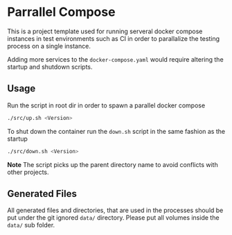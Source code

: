 # Parrallel Compose

This is a project template used for running serveral docker compose instances in test environments such as CI in order to parallalize the testing process on a single instance.

Adding more services to the `docker-compose.yaml` would require altering the startup and shutdown scripts.

## Usage

Run the script in root dir in order to spawn a parallel docker compose

```bash
./src/up.sh <Version>
```

To shut down the container run the `down.sh` script in the same fashion as the startup

```bash
./src/down.sh <Version>
```

**Note** The script picks up the parent directory name to avoid conflicts with other projects.

## Generated Files

All generated files and directories, that are used in the processes should be put under the git ignored `data/` directory. Please put all volumes inside the `data/` sub folder.
